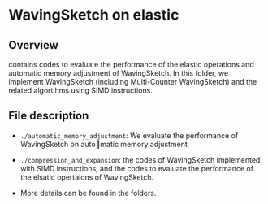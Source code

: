 # WavingSketch on elastic

## Overview

contains codes to evaluate the performance of the elastic operations and automatic memory adjustment of WavingSketch. In this folder, we implement WavingSketch (including Multi-Counter WavingSketch) and the related algortihms using SIMD instructions.


## File description

- `./automatic_memory_adjustment`: We evaluate the performance of WavingSketch on automatic memory adjustment

- `./compression_and_expansion`: the codes of WavingSketch implemented with SIMD instructions, and the codes to evaluate the performance of the elsatic opertaions of WavingSketch.

- More details can be found in the folders. 